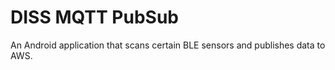 # DISS MQTT PubSub

An Android application that scans certain BLE sensors and publishes data to AWS.
